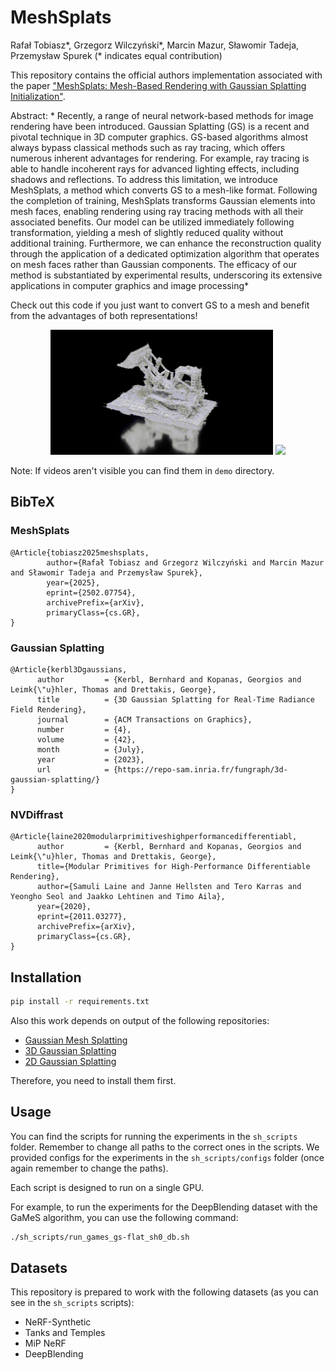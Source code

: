 # MeshSplats
Rafał Tobiasz*, Grzegorz Wilczyński*, Marcin Mazur, Sławomir Tadeja, Przemysław Spurek
(* indicates equal contribution)<br>

This repository contains the official authors implementation associated 
with the paper ["MeshSplats: Mesh-Based Rendering with Gaussian Splatting Initialization"](https://arxiv.org/pdf/2502.07754).

Abstract: *
Recently, a range of neural network-based methods for image rendering have been introduced. Gaussian Splatting (GS) is a recent and pivotal technique in 3D computer graphics. GS-based algorithms almost always bypass classical methods such as ray tracing, which offers numerous inherent advantages for rendering. For example, ray tracing is able to handle incoherent rays for advanced lighting effects, including shadows and reflections. To address this limitation, we introduce MeshSplats, a method which converts GS to a mesh-like format. Following the completion of training, MeshSplats transforms Gaussian elements into mesh faces, enabling rendering using ray tracing methods with all their associated benefits. Our model can be utilized immediately following transformation, yielding a mesh of slightly reduced quality without additional training. Furthermore, we can enhance the reconstruction quality through the application of a dedicated optimization algorithm that operates on mesh faces rather than Gaussian components. The efficacy of our method is substantiated by experimental results, underscoring its extensive applications in computer graphics and image processing*

Check out this code if you just want to convert GS to a mesh and benefit from the advantages of both representations!

<div align="center">
    <img src="./demo/vis_1.gif" style="height:200px; width:auto;">
    <img src="./demo/vis_bicycle_2.gif" style="height:200px; width:auto;">
</div>

Note: If videos aren't visible you can find them in `demo` directory.


<section class="section" id="BibTeX">
  <div class="container is-max-desktop content">
    <h2 class="title">BibTeX</h2>
<h3 class="title">MeshSplats</h3>
    <pre><code>@Article{tobiasz2025meshsplats,
        author={Rafał Tobiasz and Grzegorz Wilczyński and Marcin Mazur and Sławomir Tadeja and Przemysław Spurek},
        year={2025},
        eprint={2502.07754},
        archivePrefix={arXiv},
        primaryClass={cs.GR},
}
</code></pre>
    <h3 class="title">Gaussian Splatting</h3>
    <pre><code>@Article{kerbl3Dgaussians,
      author         = {Kerbl, Bernhard and Kopanas, Georgios and Leimk{\"u}hler, Thomas and Drettakis, George},
      title          = {3D Gaussian Splatting for Real-Time Radiance Field Rendering},
      journal        = {ACM Transactions on Graphics},
      number         = {4},
      volume         = {42},
      month          = {July},
      year           = {2023},
      url            = {https://repo-sam.inria.fr/fungraph/3d-gaussian-splatting/}
}</code></pre>
</code></pre>
    <h3 class="title">NVDiffrast</h3>
    <pre><code>@Article{laine2020modularprimitiveshighperformancedifferentiabl,
      author         = {Kerbl, Bernhard and Kopanas, Georgios and Leimk{\"u}hler, Thomas and Drettakis, George},
      title={Modular Primitives for High-Performance Differentiable Rendering}, 
      author={Samuli Laine and Janne Hellsten and Tero Karras and Yeongho Seol and Jaakko Lehtinen and Timo Aila},
      year={2020},
      eprint={2011.03277},
      archivePrefix={arXiv},
      primaryClass={cs.GR},
}</code></pre>
  </div>
</section>

## Installation

```bash
pip install -r requirements.txt
```

Also this work depends on output of the following repositories:

- [Gaussian Mesh Splatting](https://github.com/waczjoan/gaussian-mesh-splatting)
- [3D Gaussian Splatting](https://github.com/graphdeco-inria/gaussian-splatting)
- [2D Gaussian Splatting](https://github.com/hbb1/2d-gaussian-splatting)

Therefore, you need to install them first.

## Usage

You can find the scripts for running the experiments in the `sh_scripts` folder. Remember to change all paths to the correct ones in the scripts. We provided configs for the experiments in the `sh_scripts/configs` folder (once again remember to change the paths).

Each script is designed to run on a single GPU.

For example, to run the experiments for the DeepBlending dataset with the GaMeS algorithm, you can use the following command:

```bash
./sh_scripts/run_games_gs-flat_sh0_db.sh
```

## Datasets
This repository is prepared to work with the following datasets (as you can see in the `sh_scripts` scripts):

- NeRF-Synthetic
- Tanks and Temples
- MiP NeRF
- DeepBlending
